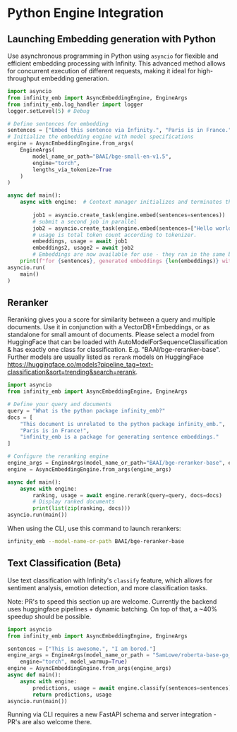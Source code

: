 # Python Engine Integration

## Launching Embedding generation with Python

Use asynchronous programming in Python using `asyncio` for flexible and efficient embedding processing with Infinity. This advanced method allows for concurrent execution of different requests, making it ideal for high-throughput embedding generation.

```python
import asyncio
from infinity_emb import AsyncEmbeddingEngine, EngineArgs
from infinity_emb.log_handler import logger
logger.setLevel(5) # Debug

# Define sentences for embedding
sentences = ["Embed this sentence via Infinity.", "Paris is in France."]
# Initialize the embedding engine with model specifications
engine = AsyncEmbeddingEngine.from_args(
    EngineArgs(
        model_name_or_path="BAAI/bge-small-en-v1.5",
        engine="torch", 
        lengths_via_tokenize=True
    )
)

async def main(): 
    async with engine:  # Context manager initializes and terminates the engine
        
        job1 = asyncio.create_task(engine.embed(sentences=sentences))
        # submit a second job in parallel
        job2 = asyncio.create_task(engine.embed(sentences=["Hello world"]))
        # usage is total token count according to tokenizer.
        embeddings, usage = await job1
        embeddings2, usage2 = await job2
        # Embeddings are now available for use - they ran in the same batch.
    print(f"for {sentences}, generated embeddings {len(embeddings)} with tot_tokens={usage}")
asyncio.run(
    main()
)
```

## Reranker

Reranking gives you a score for similarity between a query and multiple documents. 
Use it in conjunction with a VectorDB+Embeddings, or as standalone for small amount of documents.
Please select a model from HuggingFace that can be loaded with AutoModelForSequenceClassification & has exactly one class for classification. E.g. "BAAI/bge-reranker-base". Further models are usually listed as `rerank` models on HuggingFace https://huggingface.co/models?pipeline_tag=text-classification&sort=trending&search=rerank. 

```python
import asyncio
from infinity_emb import AsyncEmbeddingEngine, EngineArgs

# Define your query and documents
query = "What is the python package infinity_emb?"
docs = [
    "This document is unrelated to the python package infinity_emb.", 
    "Paris is in France!",
    "infinity_emb is a package for generating sentence embeddings."
]

# Configure the reranking engine
engine_args = EngineArgs(model_name_or_path="BAAI/bge-reranker-base", engine="torch")
engine = AsyncEmbeddingEngine.from_args(engine_args)

async def main(): 
    async with engine:
        ranking, usage = await engine.rerank(query=query, docs=docs)
        # Display ranked documents
        print(list(zip(ranking, docs)))
asyncio.run(main())
```

When using the CLI, use this command to launch rerankers:
```bash
infinity_emb --model-name-or-path BAAI/bge-reranker-base
```

## Text Classification (Beta)

Use text classification with Infinity's `classify` feature, which allows for sentiment analysis, emotion detection, and more classification tasks.

Note: PR's to speed this section up are welcome. Currently the backend uses huggingface pipelines + dynamic batching. On top of that, a ~40% speedup should be possible.
```python
import asyncio
from infinity_emb import AsyncEmbeddingEngine, EngineArgs

sentences = ["This is awesome.", "I am bored."]
engine_args = EngineArgs(model_name_or_path = "SamLowe/roberta-base-go_emotions", 
    engine="torch", model_warmup=True)
engine = AsyncEmbeddingEngine.from_args(engine_args)
async def main(): 
    async with engine:
        predictions, usage = await engine.classify(sentences=sentences)
        return predictions, usage
asyncio.run(main())
```

Running via CLI requires a new FastAPI schema and server integration - PR's are also welcome there.